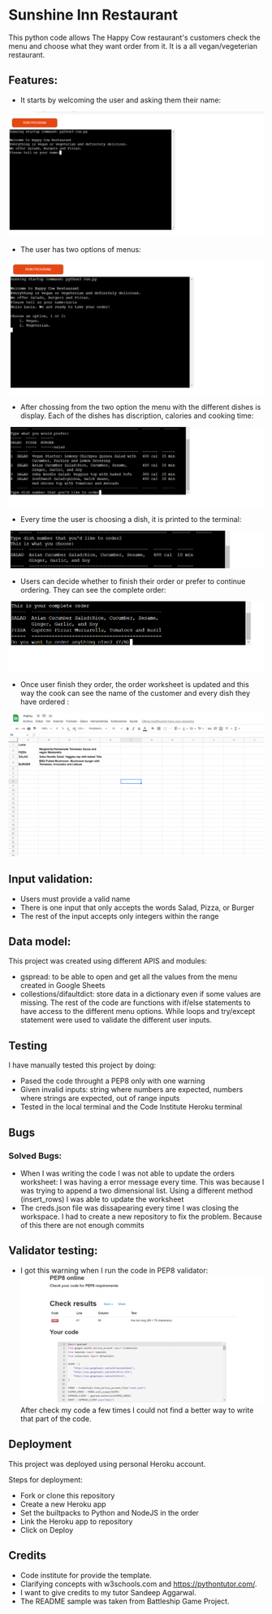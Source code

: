 # Sunshine Inn Restaurant

This python code allows The Happy Cow restaurant's customers check the menu and choose what they want order from it. It is a all vegan/vegeterian restaurant.

## Features:

- It starts by welcoming the user and asking them their name:

![name](/images/NameInput.png)

- The user has two options of menus:

![mainMenu](/images/mainMenu.png)

- After chossing from the two option the menu with the different dishes is display. Each of the dishes has discription, calories and cooking time:

![saladMenu](/images/saladMenu.png)

- Every time the user is choosing a dish, it is printed to the terminal:

![dishPrinted](/images/dishPrinted.png)

- Users can decide whether to finish their order or prefer to continue ordering. They can see the complete order:

![completeOrder](/images/completeOrder.png)

- Once user finish they order, the order worksheet is updated and this way the cook can see the name of the customer and every dish they have ordered :

![orderUpdated](/images/ordersUpdated.png)

## Input validation:
- Users must provide a valid name
- There is one input that only accepts the words Salad, Pizza, or Burger
- The rest of the input accepts only integers within the range

## Data model:
This project was created using different APIS and modules:
- gspread: to be able to open and get all the values from the menu created in Google Sheets
- collestions/difaultdict: store data in a dictionary even if some values are missing. 
The rest of the code are functions with if/else statements to have access to the different menu options. While loops and try/except statement were used to validate the different user inputs. 


## Testing
I have manually tested this project by doing:
- Pased the code throught a PEP8 only with one warning 
- Given invalid inputs: string where numbers are expected, numbers where strings are expected, out of range inputs
- Tested in the local terminal and the Code Institute Heroku terminal

## Bugs
### Solved Bugs:
- When I was writing the code I was not able to update the orders worksheet: I was having a error message every time. This was because I was trying to append a two dimensional list. Using a different method (insert_rows) I was able to update the worksheet
- The creds.json file was dissapearing every time I was closing the workspace. I had to create a new repository to fix the problem. Because of this there are not enough commits

## Validator testing:
- I got this warning when I run the code in PEP8 validator:
![PEP8:](/images/PEP8.png)
After check my code a few times I could not find a better way to write that part of the code.

## Deployment 

This project was deployed using personal Heroku account.

Steps for deployment:

- Fork or clone this repository
- Create a new Heroku app
- Set the builtpacks to Python and NodeJS in the order
- Link the Heroku app to repository
- Click on Deploy


## Credits

- Code institute for provide the template.
- Clarifying concepts with w3schools.com and https://pythontutor.com/.
- I want to give credits to my tutor Sandeep Aggarwal.
- The README sample was taken from Battleship Game Project. 

